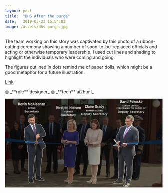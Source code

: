 ```yaml
---
layout: post
title:  "DHS After the purge"
date:   2019-03-23 15:54:02
image: /assets/dhs-purge.jpg
---
```


The team working on this story was captivated by this photo of a ribbon-cutting ceremony showing a number of soon-to-be-replaced officials and acting or otherwise temporary leadership. I used cut lines and shading to highlight the individuals who were coming and going.

The figures outlined in dots remind me of paper dolls, which might be a good metaphor for a future illustration.

[Link](https://www.cnn.com/2019/04/17/politics/inside-dhs-after-the-purge/index.html)

<p class="involvement" markdown="1">
&#9677; _**role** designer_ &#9677; _**tech** ai2html_
</p>

[![Illustration of Kirstjen Nielsen and Claire Grady with their replacements, Kevin McAleenan and David Pekoske.](/assets/dhs-purge.jpg)](https://www.cnn.com/2019/04/17/politics/inside-dhs-after-the-purge/index.html)
